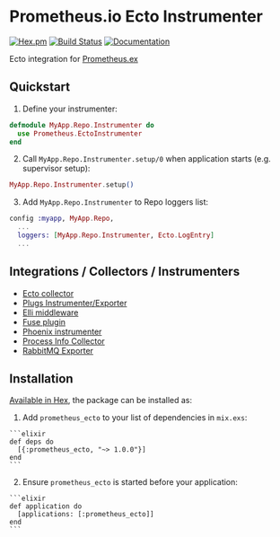 # Prometheus.io Ecto Instrumenter
[![Hex.pm](https://img.shields.io/hexpm/v/prometheus_ecto.svg?maxAge=2592000)](https://hex.pm/packages/prometheus_ecto) [![Build Status](https://travis-ci.org/deadtrickster/prometheus-ecto.svg?branch=master)](https://travis-ci.org/deadtrickster/prometheus-ecto)  [![Documentation](https://img.shields.io/badge/documentation-on%20hexdocs-green.svg)](https://hexdocs.pm/prometheus_ecto/1.0.0-rc1/)

Ecto integration for [Prometheus.ex](https://github.com/deadtrickster/prometheus.ex)

## Quickstart

1. Define your instrumenter:

  ```elixir
  defmodule MyApp.Repo.Instrumenter do
    use Prometheus.EctoInstrumenter
  end
  ```

2. Call `MyApp.Repo.Instrumenter.setup/0` when application starts (e.g. supervisor setup):

  ```elixir
  MyApp.Repo.Instrumenter.setup()
  ```

3. Add `MyApp.Repo.Instrumenter` to Repo loggers list:

  ```elixir
  config :myapp, MyApp.Repo,
    ...
    loggers: [MyApp.Repo.Instrumenter, Ecto.LogEntry]
    ...
  ```

## Integrations / Collectors / Instrumenters
 - [Ecto collector](https://github.com/deadtrickster/prometheus-ecto)
 - [Plugs Instrumenter/Exporter](https://github.com/deadtrickster/prometheus-plugs)
 - [Elli middleware](https://github.com/elli-lib/elli_prometheus)
 - [Fuse plugin](https://github.com/jlouis/fuse#fuse_stats_prometheus)
 - [Phoenix instrumenter](https://github.com/deadtrickster/prometheus-phoenix)
 - [Process Info Collector](https://github.com/deadtrickster/prometheus_process_collector.erl)
 - [RabbitMQ Exporter](https://github.com/deadtrickster/prometheus_rabbitmq_exporter)

## Installation

[Available in Hex](https://hex.pm/docs/publish), the package can be installed as:

  1. Add `prometheus_ecto` to your list of dependencies in `mix.exs`:

    ```elixir
    def deps do
      [{:prometheus_ecto, "~> 1.0.0"}]
    end
    ```

  2. Ensure `prometheus_ecto` is started before your application:

    ```elixir
    def application do
      [applications: [:prometheus_ecto]]
    end
    ```

